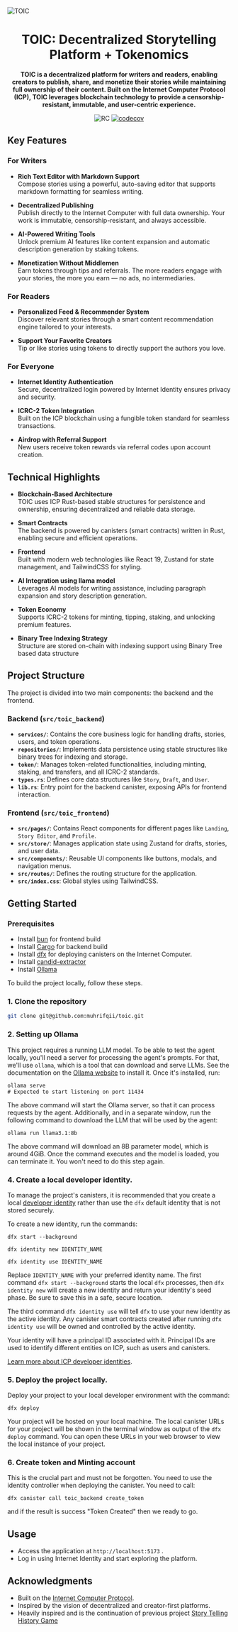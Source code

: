 ![TOIC](src/toic_frontend/public/toic_full.png)

<div align="center">
  <h1>TOIC: Decentralized Storytelling Platform + Tokenomics</h1>
  <p>
    <strong>
TOIC is a decentralized platform for writers and readers, enabling creators to publish, share, and monetize their stories while maintaining full ownership of their content. Built on the Internet Computer Protocol (ICP), TOIC leverages blockchain technology to provide a censorship-resistant, immutable, and user-centric experience.</strong>
  </p>
  <p>

![RC](https://img.shields.io/badge/rustc-1.81+-ab6000.svg)
[![codecov](https://codecov.io/gh/muhrifqii/toic/graph/badge.svg?token=5b5LPMS3Pb)](https://codecov.io/gh/muhrifqii/toic)

</p>
</div>

## Key Features

### For Writers

- **Rich Text Editor with Markdown Support**  
  Compose stories using a powerful, auto-saving editor that supports markdown formatting for seamless writing.

- **Decentralized Publishing**  
  Publish directly to the Internet Computer with full data ownership. Your work is immutable, censorship-resistant, and always accessible.

- **AI-Powered Writing Tools**  
  Unlock premium AI features like content expansion and automatic description generation by staking tokens.

- **Monetization Without Middlemen**  
  Earn tokens through tips and referrals. The more readers engage with your stories, the more you earn — no ads, no intermediaries.

### For Readers

- **Personalized Feed & Recommender System**  
  Discover relevant stories through a smart content recommendation engine tailored to your interests.

- **Support Your Favorite Creators**  
  Tip or like stories using tokens to directly support the authors you love.

### For Everyone

- **Internet Identity Authentication**  
  Secure, decentralized login powered by Internet Identity ensures privacy and security.

- **ICRC-2 Token Integration**  
  Built on the ICP blockchain using a fungible token standard for seamless transactions.

- **Airdrop with Referral Support**  
  New users receive token rewards via referral codes upon account creation.

## Technical Highlights

- **Blockchain-Based Architecture**  
  TOIC uses ICP Rust-based stable structures for persistence and ownership, ensuring decentralized and reliable data storage.

- **Smart Contracts**  
  The backend is powered by canisters (smart contracts) written in Rust, enabling secure and efficient operations.

- **Frontend**  
  Built with modern web technologies like React 19, Zustand for state management, and TailwindCSS for styling.

- **AI Integration using llama model**  
  Leverages AI models for writing assistance, including paragraph expansion and story description generation.

- **Token Economy**  
  Supports ICRC-2 tokens for minting, tipping, staking, and unlocking premium features.

- **Binary Tree Indexing Strategy**  
  Structure are stored on-chain with indexing support using Binary Tree based data structure

## Project Structure

The project is divided into two main components: the backend and the frontend.

### Backend (`src/toic_backend`)

- **`services/`**: Contains the core business logic for handling drafts, stories, users, and token operations.
- **`repositories/`**: Implements data persistence using stable structures like binary trees for indexing and storage.
- **`token/`**: Manages token-related functionalities, including minting, staking, and transfers, and all ICRC-2 standards.
- **`types.rs`**: Defines core data structures like `Story`, `Draft`, and `User`.
- **`lib.rs`**: Entry point for the backend canister, exposing APIs for frontend interaction.

### Frontend (`src/toic_frontend`)

- **`src/pages/`**: Contains React components for different pages like `Landing`, `Story Editor`, and `Profile`.
- **`src/store/`**: Manages application state using Zustand for drafts, stories, and user data.
- **`src/components/`**: Reusable UI components like buttons, modals, and navigation menus.
- **`src/routes/`**: Defines the routing structure for the application.
- **`src/index.css`**: Global styles using TailwindCSS.

## Getting Started

### Prerequisites

- Install [bun](https://bun.sh) for frontend build
- Install [Cargo](https://doc.rust-lang.org/cargo/getting-started/installation.html#install-rust-and-cargo) for backend build
- Install [dfx](https://internetcomputer.org/docs/current/developer-docs/build/install/) for deploying canisters on the Internet Computer.
- Install [candid-extractor](https://crates.io/crates/candid-extractor)
- Install [Ollama](https://ollama.com/)

To build the project locally, follow these steps.

### 1. Clone the repository

```sh
git clone git@github.com:muhrifqii/toic.git
```

### 2. Setting up Ollama

This project requires a running LLM model. To be able to test the agent locally, you'll need a server for processing the agent's prompts. For that, we'll use `ollama`, which is a tool that can download and serve LLMs.
See the documentation on the [Ollama website](https://ollama.com/) to install it. Once it's installed, run:

```
ollama serve
# Expected to start listening on port 11434
```

The above command will start the Ollama server, so that it can process requests by the agent. Additionally, and in a separate window, run the following command to download the LLM that will be used by the agent:

```
ollama run llama3.1:8b
```

The above command will download an 8B parameter model, which is around 4GiB. Once the command executes and the model is loaded, you can terminate it. You won't need to do this step again.

### 4. Create a local developer identity.

To manage the project's canisters, it is recommended that you create a local [developer identity](https://internetcomputer.org/docs/building-apps/getting-started/identities) rather than use the `dfx` default identity that is not stored securely.

To create a new identity, run the commands:

```
dfx start --background

dfx identity new IDENTITY_NAME

dfx identity use IDENTITY_NAME
```

Replace `IDENTITY_NAME` with your preferred identity name. The first command `dfx start --background` starts the local `dfx` processes, then `dfx identity new` will create a new identity and return your identity's seed phase. Be sure to save this in a safe, secure location.

The third command `dfx identity use` will tell `dfx` to use your new identity as the active identity. Any canister smart contracts created after running `dfx identity use` will be owned and controlled by the active identity.

Your identity will have a principal ID associated with it. Principal IDs are used to identify different entities on ICP, such as users and canisters.

[Learn more about ICP developer identities](https://internetcomputer.org/docs/building-apps/getting-started/identities).

### 5. Deploy the project locally.

Deploy your project to your local developer environment with the command:

```
dfx deploy
```

Your project will be hosted on your local machine. The local canister URLs for your project will be shown in the terminal window as output of the `dfx deploy` command. You can open these URLs in your web browser to view the local instance of your project.

### 6. Create token and Minting account

This is the crucial part and must not be forgotten. You need to use the identity controller when deploying the canister. You need to call:

```
dfx canister call toic_backend create_token
```

and if the result is success "Token Created" then we ready to go.

## Usage

- Access the application at `http://localhost:5173` .
- Log in using Internet Identity and start exploring the platform.

## Acknowledgments

- Built on the [Internet Computer Protocol](https://internetcomputer.org/).
- Inspired by the vision of decentralized and creator-first platforms.
- Heavily inspired and is the continuation of previous project [Story Telling History Game](https://github.com/muhrifqii/dHisStoryGameAI)

